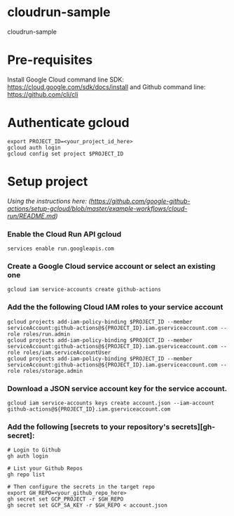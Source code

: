 # cloudrun-sample
cloudrun-sample

# Pre-requisites
Install Google Cloud command line SDK: https://cloud.google.com/sdk/docs/install and Github command line: https://github.com/cli/cli

# Authenticate gcloud
```shell
export PROJECT_ID=<your_project_id_here>
gcloud auth login
gcloud config set project $PROJECT_ID
```

# Setup project
*Using the instructions here:  (https://github.com/google-github-actions/setup-gcloud/blob/master/example-workflows/cloud-run/README.md)*

### Enable the Cloud Run API gcloud 
```shell
services enable run.googleapis.com
```

### Create a Google Cloud service account or select an existing one
```shell
gcloud iam service-accounts create github-actions
```

### Add the the following Cloud IAM roles to your service account
```shell
gcloud projects add-iam-policy-binding $PROJECT_ID --member serviceAccount:github-actions@${PROJECT_ID}.iam.gserviceaccount.com --role roles/run.admin
gcloud projects add-iam-policy-binding $PROJECT_ID --member serviceAccount:github-actions@${PROJECT_ID}.iam.gserviceaccount.com --role roles/iam.serviceAccountUser
gcloud projects add-iam-policy-binding $PROJECT_ID --member serviceAccount:github-actions@${PROJECT_ID}.iam.gserviceaccount.com --role roles/storage.admin
```

### Download a JSON service account key for the service account.
```shell
gcloud iam service-accounts keys create account.json --iam-account github-actions@${PROJECT_ID}.iam.gserviceaccount.com
```

### Add the following [secrets to your repository's secrets][gh-secret]:

```shell
# Login to Github
gh auth login

# List your Github Repos
gh repo list

# Then configure the secrets in the target repo
export GH_REPO=<your_github_repo_here>
gh secret set GCP_PROJECT -r $GH_REPO
gh secret set GCP_SA_KEY -r $GH_REPO < account.json
```